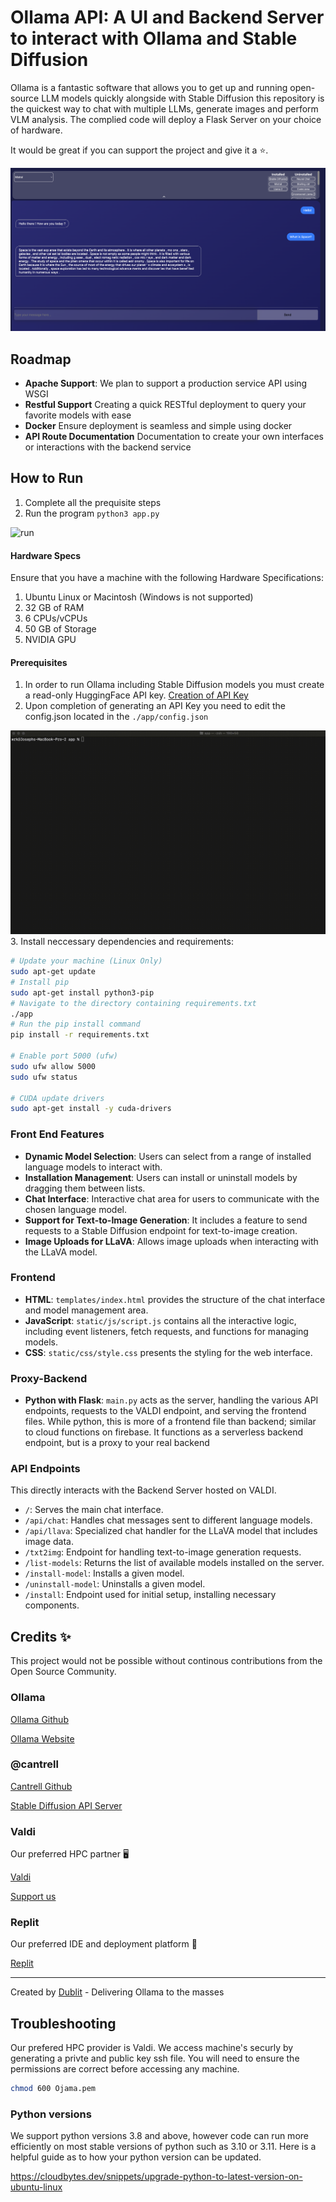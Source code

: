 # Ollama API: A UI and Backend Server to interact with Ollama and Stable Diffusion
Ollama is a fantastic software that allows you to get up and running open-source LLM models quickly alongside with Stable Diffusion this repository is the quickest way to chat with multiple LLMs, generate images and perform VLM analysis.  The complied code will deploy a Flask Server on your choice of hardware.  

It would be great if you can support the project and give it a ⭐️.

![demo](/assets/demo.png)

## Roadmap
- **Apache Support**:  We plan to support a production service API using WSGI 
- **Restful Support** Creating a quick RESTful deployment to query your favorite models with ease
- **Docker** Ensure deployment is seamless and simple using docker
- **API Route Documentation** Documentation to create your own interfaces or interactions with the backend service

## How to Run
1. Complete all the prequisite steps
2. Run the program `python3 app.py`

![run](./assets/run_server.gif)


#### Hardware Specs
Ensure that you have a machine with the following Hardware Specifications:
1. Ubuntu Linux or Macintosh (Windows is not supported)
2. 32 GB of RAM
3. 6 CPUs/vCPUs
4. 50 GB of Storage
5. NVIDIA GPU

#### Prerequisites
1. In order to run Ollama including Stable Diffusion models you must create a read-only HuggingFace API key.  [Creation of API Key](https://huggingface.co/docs/hub/security-tokens)
2. Upon completion of generating an API Key you need to edit the config.json located in the `./app/config.json`

![config](./assets/config_demo.gif)
3. Install neccessary dependencies and requirements: 

```sh
# Update your machine (Linux Only)
sudo apt-get update
# Install pip
sudo apt-get install python3-pip 
# Navigate to the directory containing requirements.txt
./app
# Run the pip install command
pip install -r requirements.txt

# Enable port 5000 (ufw)
sudo ufw allow 5000
sudo ufw status

# CUDA update drivers 
sudo apt-get install -y cuda-drivers
```

### Front End Features

- **Dynamic Model Selection**: Users can select from a range of installed language models to interact with.
- **Installation Management**: Users can install or uninstall models by dragging them between lists.
- **Chat Interface**: Interactive chat area for users to communicate with the chosen language model.
- **Support for Text-to-Image Generation**: It includes a feature to send requests to a Stable Diffusion endpoint for text-to-image creation.
- **Image Uploads for LLaVA**: Allows image uploads when interacting with the LLaVA model.

### Frontend

- **HTML**: `templates/index.html` provides the structure of the chat interface and model management area.
- **JavaScript**: `static/js/script.js` contains all the interactive logic, including event listeners, fetch requests, and functions for managing models.
- **CSS**: `static/css/style.css` presents the styling for the web interface.

### Proxy-Backend

- **Python with Flask**: `main.py` acts as the server, handling the various API endpoints, requests to the VALDI endpoint, and serving the frontend files. While python, this is more of a frontend file than backend; similar to cloud functions on firebase. It functions as a serverless backend endpoint, but is a proxy to your real backend

### API Endpoints
This directly interacts with the Backend Server hosted on VALDI.

- `/`: Serves the main chat interface.
- `/api/chat`: Handles chat messages sent to different language models.
- `/api/llava`: Specialized chat handler for the LLaVA model that includes image data.
- `/txt2img`: Endpoint for handling text-to-image generation requests.
- `/list-models`: Returns the list of available models installed on the server.
- `/install-model`: Installs a given model.
- `/uninstall-model`: Uninstalls a given model.
- `/install`: Endpoint used for initial setup, installing necessary components.

## Credits ✨
This project would not be possible without continous contributions from the Open Source Community.
### Ollama
[Ollama Github](https://github.com/jmorganca/ollama)

[Ollama Website](https://ollama.ai/)

### @cantrell
[Cantrell Github](https://github.com/cantrell)

[Stable Diffusion API Server](https://github.com/cantrell/stable-diffusion-api-server)

### Valdi
Our preferred HPC partner  🖥️

[Valdi](https://valdi.ai/)

[Support us](https://valdi.ai/signup?ref=YZl7RDQZ)

### Replit
Our preferred IDE and deployment platform  🚀

[Replit](https://replit.com/)

----
Created by [Dublit](https://dublit.org/) - Delivering Ollama to the masses

## Troubleshooting
Our prefered HPC provider is Valdi.  We access machine's securly by generating a privte and public key ssh file.  You will need to ensure the permissions are correct before accessing any machine.
```sh
chmod 600 Ojama.pem
``` 
### Python versions
We support python versions 3.8 and above, however code can run more efficiently on most stable versions of python such as 3.10 or 3.11.  Here is a helpful guide as to how your python version can be updated.

https://cloudbytes.dev/snippets/upgrade-python-to-latest-version-on-ubuntu-linux